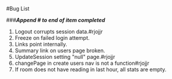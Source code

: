 #Bug List

###***Append #<Your handle> to end of item completed***

1. Logout corrupts session data.#rjojjr
2. Freeze on failed login attempt.
3. Links point internally.
4. Summary link on users page broken.
5. UpdateSession setting "null" page.#rjojjr
6. changePage in create users nav is not a function#rjojjr
7. If room does not have reading in last hour, all stats are empty.